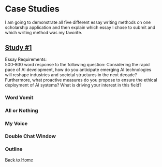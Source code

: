 # Case Studies

I am going to demonstrate all five different essay writing methods on one scholarship application and then explain which essay I chose to submit and which writing method was my favorite. 

## [Study #1](https://www.nshss.org/scholarships/s/nshss-artificial-intelligence-ai-innovation-scholarship/)
Essay Requirements:  
500-800 word response to the following question: Considering the rapid pace of AI development, how do you anticipate emerging AI technologies will reshape industries and societal structures in the next decade? Furthermore, what proactive measures do you propose to ensure the ethical deployment of AI systems? What is driving your interest in this field? 

### Word Vomit
### All or Nothing
### My Voice
### Double Chat Window
### Outline

[Back to Home](README.md)
